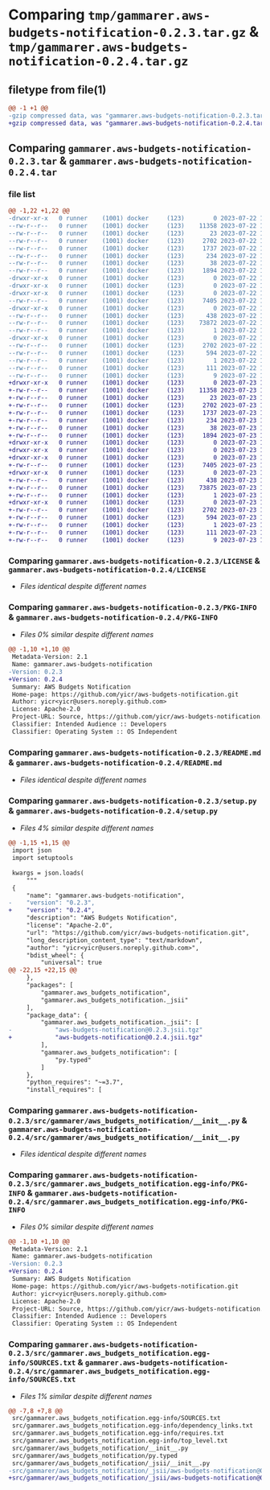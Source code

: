 # Comparing `tmp/gammarer.aws-budgets-notification-0.2.3.tar.gz` & `tmp/gammarer.aws-budgets-notification-0.2.4.tar.gz`

## filetype from file(1)

```diff
@@ -1 +1 @@
-gzip compressed data, was "gammarer.aws-budgets-notification-0.2.3.tar", last modified: Sat Jul 22 19:18:44 2023, max compression
+gzip compressed data, was "gammarer.aws-budgets-notification-0.2.4.tar", last modified: Sun Jul 23 19:20:10 2023, max compression
```

## Comparing `gammarer.aws-budgets-notification-0.2.3.tar` & `gammarer.aws-budgets-notification-0.2.4.tar`

### file list

```diff
@@ -1,22 +1,22 @@
-drwxr-xr-x   0 runner    (1001) docker     (123)        0 2023-07-22 19:18:44.496710 gammarer.aws-budgets-notification-0.2.3/
--rw-r--r--   0 runner    (1001) docker     (123)    11358 2023-07-22 19:18:30.000000 gammarer.aws-budgets-notification-0.2.3/LICENSE
--rw-r--r--   0 runner    (1001) docker     (123)       23 2023-07-22 19:18:30.000000 gammarer.aws-budgets-notification-0.2.3/MANIFEST.in
--rw-r--r--   0 runner    (1001) docker     (123)     2702 2023-07-22 19:18:44.496710 gammarer.aws-budgets-notification-0.2.3/PKG-INFO
--rw-r--r--   0 runner    (1001) docker     (123)     1737 2023-07-22 19:18:30.000000 gammarer.aws-budgets-notification-0.2.3/README.md
--rw-r--r--   0 runner    (1001) docker     (123)      234 2023-07-22 19:18:30.000000 gammarer.aws-budgets-notification-0.2.3/pyproject.toml
--rw-r--r--   0 runner    (1001) docker     (123)       38 2023-07-22 19:18:44.496710 gammarer.aws-budgets-notification-0.2.3/setup.cfg
--rw-r--r--   0 runner    (1001) docker     (123)     1894 2023-07-22 19:18:30.000000 gammarer.aws-budgets-notification-0.2.3/setup.py
-drwxr-xr-x   0 runner    (1001) docker     (123)        0 2023-07-22 19:18:44.488710 gammarer.aws-budgets-notification-0.2.3/src/
-drwxr-xr-x   0 runner    (1001) docker     (123)        0 2023-07-22 19:18:44.488710 gammarer.aws-budgets-notification-0.2.3/src/gammarer/
-drwxr-xr-x   0 runner    (1001) docker     (123)        0 2023-07-22 19:18:44.496710 gammarer.aws-budgets-notification-0.2.3/src/gammarer/aws_budgets_notification/
--rw-r--r--   0 runner    (1001) docker     (123)     7405 2023-07-22 19:18:30.000000 gammarer.aws-budgets-notification-0.2.3/src/gammarer/aws_budgets_notification/__init__.py
-drwxr-xr-x   0 runner    (1001) docker     (123)        0 2023-07-22 19:18:44.496710 gammarer.aws-budgets-notification-0.2.3/src/gammarer/aws_budgets_notification/_jsii/
--rw-r--r--   0 runner    (1001) docker     (123)      438 2023-07-22 19:18:30.000000 gammarer.aws-budgets-notification-0.2.3/src/gammarer/aws_budgets_notification/_jsii/__init__.py
--rw-r--r--   0 runner    (1001) docker     (123)    73872 2023-07-22 19:18:30.000000 gammarer.aws-budgets-notification-0.2.3/src/gammarer/aws_budgets_notification/_jsii/aws-budgets-notification@0.2.3.jsii.tgz
--rw-r--r--   0 runner    (1001) docker     (123)        1 2023-07-22 19:18:30.000000 gammarer.aws-budgets-notification-0.2.3/src/gammarer/aws_budgets_notification/py.typed
-drwxr-xr-x   0 runner    (1001) docker     (123)        0 2023-07-22 19:18:44.496710 gammarer.aws-budgets-notification-0.2.3/src/gammarer.aws_budgets_notification.egg-info/
--rw-r--r--   0 runner    (1001) docker     (123)     2702 2023-07-22 19:18:44.000000 gammarer.aws-budgets-notification-0.2.3/src/gammarer.aws_budgets_notification.egg-info/PKG-INFO
--rw-r--r--   0 runner    (1001) docker     (123)      594 2023-07-22 19:18:44.000000 gammarer.aws-budgets-notification-0.2.3/src/gammarer.aws_budgets_notification.egg-info/SOURCES.txt
--rw-r--r--   0 runner    (1001) docker     (123)        1 2023-07-22 19:18:44.000000 gammarer.aws-budgets-notification-0.2.3/src/gammarer.aws_budgets_notification.egg-info/dependency_links.txt
--rw-r--r--   0 runner    (1001) docker     (123)      111 2023-07-22 19:18:44.000000 gammarer.aws-budgets-notification-0.2.3/src/gammarer.aws_budgets_notification.egg-info/requires.txt
--rw-r--r--   0 runner    (1001) docker     (123)        9 2023-07-22 19:18:44.000000 gammarer.aws-budgets-notification-0.2.3/src/gammarer.aws_budgets_notification.egg-info/top_level.txt
+drwxr-xr-x   0 runner    (1001) docker     (123)        0 2023-07-23 19:20:10.662702 gammarer.aws-budgets-notification-0.2.4/
+-rw-r--r--   0 runner    (1001) docker     (123)    11358 2023-07-23 19:19:56.000000 gammarer.aws-budgets-notification-0.2.4/LICENSE
+-rw-r--r--   0 runner    (1001) docker     (123)       23 2023-07-23 19:19:56.000000 gammarer.aws-budgets-notification-0.2.4/MANIFEST.in
+-rw-r--r--   0 runner    (1001) docker     (123)     2702 2023-07-23 19:20:10.662702 gammarer.aws-budgets-notification-0.2.4/PKG-INFO
+-rw-r--r--   0 runner    (1001) docker     (123)     1737 2023-07-23 19:19:56.000000 gammarer.aws-budgets-notification-0.2.4/README.md
+-rw-r--r--   0 runner    (1001) docker     (123)      234 2023-07-23 19:19:56.000000 gammarer.aws-budgets-notification-0.2.4/pyproject.toml
+-rw-r--r--   0 runner    (1001) docker     (123)       38 2023-07-23 19:20:10.662702 gammarer.aws-budgets-notification-0.2.4/setup.cfg
+-rw-r--r--   0 runner    (1001) docker     (123)     1894 2023-07-23 19:19:56.000000 gammarer.aws-budgets-notification-0.2.4/setup.py
+drwxr-xr-x   0 runner    (1001) docker     (123)        0 2023-07-23 19:20:10.658702 gammarer.aws-budgets-notification-0.2.4/src/
+drwxr-xr-x   0 runner    (1001) docker     (123)        0 2023-07-23 19:20:10.658702 gammarer.aws-budgets-notification-0.2.4/src/gammarer/
+drwxr-xr-x   0 runner    (1001) docker     (123)        0 2023-07-23 19:20:10.662702 gammarer.aws-budgets-notification-0.2.4/src/gammarer/aws_budgets_notification/
+-rw-r--r--   0 runner    (1001) docker     (123)     7405 2023-07-23 19:19:56.000000 gammarer.aws-budgets-notification-0.2.4/src/gammarer/aws_budgets_notification/__init__.py
+drwxr-xr-x   0 runner    (1001) docker     (123)        0 2023-07-23 19:20:10.662702 gammarer.aws-budgets-notification-0.2.4/src/gammarer/aws_budgets_notification/_jsii/
+-rw-r--r--   0 runner    (1001) docker     (123)      438 2023-07-23 19:19:56.000000 gammarer.aws-budgets-notification-0.2.4/src/gammarer/aws_budgets_notification/_jsii/__init__.py
+-rw-r--r--   0 runner    (1001) docker     (123)    73875 2023-07-23 19:19:56.000000 gammarer.aws-budgets-notification-0.2.4/src/gammarer/aws_budgets_notification/_jsii/aws-budgets-notification@0.2.4.jsii.tgz
+-rw-r--r--   0 runner    (1001) docker     (123)        1 2023-07-23 19:19:56.000000 gammarer.aws-budgets-notification-0.2.4/src/gammarer/aws_budgets_notification/py.typed
+drwxr-xr-x   0 runner    (1001) docker     (123)        0 2023-07-23 19:20:10.662702 gammarer.aws-budgets-notification-0.2.4/src/gammarer.aws_budgets_notification.egg-info/
+-rw-r--r--   0 runner    (1001) docker     (123)     2702 2023-07-23 19:20:10.000000 gammarer.aws-budgets-notification-0.2.4/src/gammarer.aws_budgets_notification.egg-info/PKG-INFO
+-rw-r--r--   0 runner    (1001) docker     (123)      594 2023-07-23 19:20:10.000000 gammarer.aws-budgets-notification-0.2.4/src/gammarer.aws_budgets_notification.egg-info/SOURCES.txt
+-rw-r--r--   0 runner    (1001) docker     (123)        1 2023-07-23 19:20:10.000000 gammarer.aws-budgets-notification-0.2.4/src/gammarer.aws_budgets_notification.egg-info/dependency_links.txt
+-rw-r--r--   0 runner    (1001) docker     (123)      111 2023-07-23 19:20:10.000000 gammarer.aws-budgets-notification-0.2.4/src/gammarer.aws_budgets_notification.egg-info/requires.txt
+-rw-r--r--   0 runner    (1001) docker     (123)        9 2023-07-23 19:20:10.000000 gammarer.aws-budgets-notification-0.2.4/src/gammarer.aws_budgets_notification.egg-info/top_level.txt
```

### Comparing `gammarer.aws-budgets-notification-0.2.3/LICENSE` & `gammarer.aws-budgets-notification-0.2.4/LICENSE`

 * *Files identical despite different names*

### Comparing `gammarer.aws-budgets-notification-0.2.3/PKG-INFO` & `gammarer.aws-budgets-notification-0.2.4/PKG-INFO`

 * *Files 0% similar despite different names*

```diff
@@ -1,10 +1,10 @@
 Metadata-Version: 2.1
 Name: gammarer.aws-budgets-notification
-Version: 0.2.3
+Version: 0.2.4
 Summary: AWS Budgets Notification
 Home-page: https://github.com/yicr/aws-budgets-notification.git
 Author: yicr<yicr@users.noreply.github.com>
 License: Apache-2.0
 Project-URL: Source, https://github.com/yicr/aws-budgets-notification.git
 Classifier: Intended Audience :: Developers
 Classifier: Operating System :: OS Independent
```

### Comparing `gammarer.aws-budgets-notification-0.2.3/README.md` & `gammarer.aws-budgets-notification-0.2.4/README.md`

 * *Files identical despite different names*

### Comparing `gammarer.aws-budgets-notification-0.2.3/setup.py` & `gammarer.aws-budgets-notification-0.2.4/setup.py`

 * *Files 4% similar despite different names*

```diff
@@ -1,15 +1,15 @@
 import json
 import setuptools
 
 kwargs = json.loads(
     """
 {
     "name": "gammarer.aws-budgets-notification",
-    "version": "0.2.3",
+    "version": "0.2.4",
     "description": "AWS Budgets Notification",
     "license": "Apache-2.0",
     "url": "https://github.com/yicr/aws-budgets-notification.git",
     "long_description_content_type": "text/markdown",
     "author": "yicr<yicr@users.noreply.github.com>",
     "bdist_wheel": {
         "universal": true
@@ -22,15 +22,15 @@
     },
     "packages": [
         "gammarer.aws_budgets_notification",
         "gammarer.aws_budgets_notification._jsii"
     ],
     "package_data": {
         "gammarer.aws_budgets_notification._jsii": [
-            "aws-budgets-notification@0.2.3.jsii.tgz"
+            "aws-budgets-notification@0.2.4.jsii.tgz"
         ],
         "gammarer.aws_budgets_notification": [
             "py.typed"
         ]
     },
     "python_requires": "~=3.7",
     "install_requires": [
```

### Comparing `gammarer.aws-budgets-notification-0.2.3/src/gammarer/aws_budgets_notification/__init__.py` & `gammarer.aws-budgets-notification-0.2.4/src/gammarer/aws_budgets_notification/__init__.py`

 * *Files identical despite different names*

### Comparing `gammarer.aws-budgets-notification-0.2.3/src/gammarer.aws_budgets_notification.egg-info/PKG-INFO` & `gammarer.aws-budgets-notification-0.2.4/src/gammarer.aws_budgets_notification.egg-info/PKG-INFO`

 * *Files 0% similar despite different names*

```diff
@@ -1,10 +1,10 @@
 Metadata-Version: 2.1
 Name: gammarer.aws-budgets-notification
-Version: 0.2.3
+Version: 0.2.4
 Summary: AWS Budgets Notification
 Home-page: https://github.com/yicr/aws-budgets-notification.git
 Author: yicr<yicr@users.noreply.github.com>
 License: Apache-2.0
 Project-URL: Source, https://github.com/yicr/aws-budgets-notification.git
 Classifier: Intended Audience :: Developers
 Classifier: Operating System :: OS Independent
```

### Comparing `gammarer.aws-budgets-notification-0.2.3/src/gammarer.aws_budgets_notification.egg-info/SOURCES.txt` & `gammarer.aws-budgets-notification-0.2.4/src/gammarer.aws_budgets_notification.egg-info/SOURCES.txt`

 * *Files 1% similar despite different names*

```diff
@@ -7,8 +7,8 @@
 src/gammarer.aws_budgets_notification.egg-info/SOURCES.txt
 src/gammarer.aws_budgets_notification.egg-info/dependency_links.txt
 src/gammarer.aws_budgets_notification.egg-info/requires.txt
 src/gammarer.aws_budgets_notification.egg-info/top_level.txt
 src/gammarer/aws_budgets_notification/__init__.py
 src/gammarer/aws_budgets_notification/py.typed
 src/gammarer/aws_budgets_notification/_jsii/__init__.py
-src/gammarer/aws_budgets_notification/_jsii/aws-budgets-notification@0.2.3.jsii.tgz
+src/gammarer/aws_budgets_notification/_jsii/aws-budgets-notification@0.2.4.jsii.tgz
```

